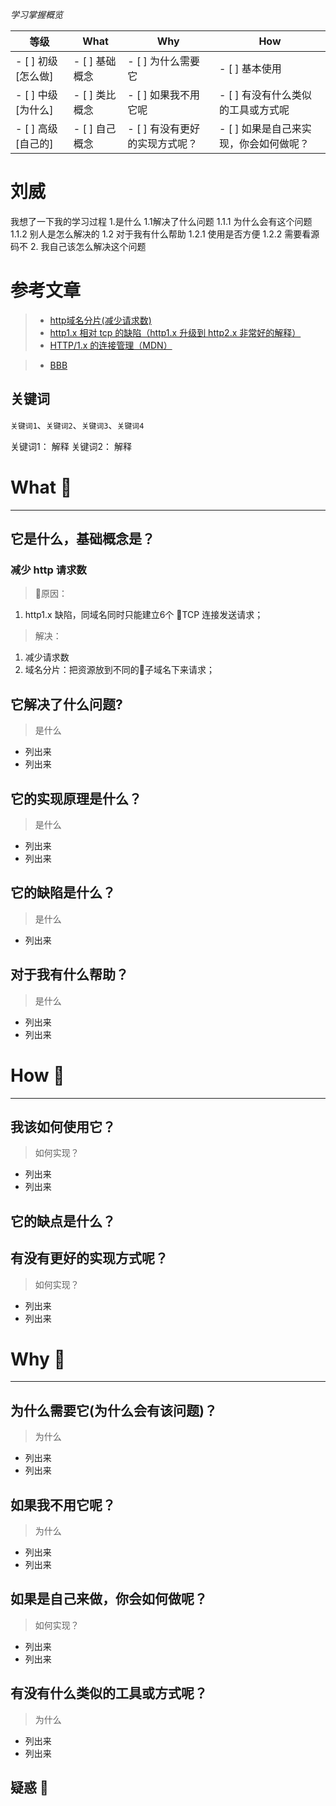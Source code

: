 *学习掌握概览*

等级 | What        | Why                   | How
---|---     | ---                   | ---
- [ ] 初级 [怎么做] | - [ ] 基础概念 | - [ ] 为什么需要它             | - [ ] 基本使用
- [ ] 中级 [为什么] | - [ ] 类比概念 | - [ ] 如果我不用它呢           | - [ ] 有没有什么类似的工具或方式呢
- [ ] 高级 [自己的] | - [ ] 自己概念 | - [ ] 有没有更好的实现方式呢？ | - [ ] 如果是自己来实现，你会如何做呢？

# 刘威
我想了一下我的学习过程
1.是什么
  1.1解决了什么问题
      1.1.1 为什么会有这个问题
      1.1.2 别人是怎么解决的
  1.2 对于我有什么帮助
       1.2.1 使用是否方便
       1.2.2 需要看源码不
2. 我自己该怎么解决这个问题

# 参考文章
> * [http域名分片(减少请求数)](https://developer.mozilla.org/zh-CN/docs/Web/HTTP/Connection_management_in_HTTP_1.x#%E5%9F%9F%E5%90%8D%E5%88%86%E7%89%87)
> * [http1.x 相对 tcp 的缺陷（http1.x 升级到 http2.x 非常好的解释）](https://segmentfault.com/a/1190000015316332)
> * [HTTP/1.x 的连接管理（MDN）](https://developer.mozilla.org/zh-CN/docs/Web/HTTP/Connection_management_in_HTTP_1.x#%E5%9F%9F%E5%90%8D%E5%88%86%E7%89%87)

> * [BBB](www)

## 关键词
`关键词1`、`关键词2`、`关键词3`、`关键词4`

关键词1： 解释
关键词2： 解释

# What 🐎

---
## 它是什么，基础概念是？

### 减少 http 请求数
> 原因：
1. http1.x 缺陷，同域名同时只能建立6个 TCP 连接发送请求；

> 解决：
1. 减少请求数
2. 域名分片：把资源放到不同的子域名下来请求；

### 




## 它解决了什么问题?

> 是什么
* 列出来
* 列出来


## 它的实现原理是什么？

> 是什么

* 列出来
* 列出来


## 它的缺陷是什么？

> 是什么
* 列出来



## 对于我有什么帮助？
> 是什么

* 列出来
* 列出来




# How 🔨

---
## 我该如何使用它？
> 如何实现？

* 列出来
* 列出来


## 它的缺点是什么？


## 有没有更好的实现方式呢？
> 如何实现？

* 列出来
* 列出来




# Why  🤔
---
## 为什么需要它(为什么会有该问题)？ 
> 为什么

* 列出来
* 列出来





## 如果我不用它呢？
> 为什么

* 列出来
* 列出来



## 如果是自己来做，你会如何做呢？
> 如何实现？

* 列出来
* 列出来



## 有没有什么类似的工具或方式呢？
> 为什么

* 列出来
* 列出来


## 疑惑 🤔





